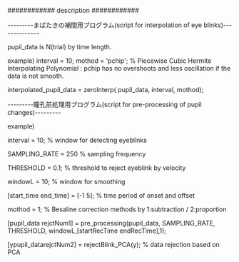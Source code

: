 
############ description ############

---------まばたきの補間用プログラム(script for interpolation of eye blinks)--------------


pupil_data is N(trial) by time length.


example)
interval = 10;
mothod = 'pchip'; % Piecewise Cubic Hermite Interpolating Polynomial : pchip has no overshoots and less oscillation if the data is not smooth.

interpolated_pupil_data = zeroInterp( pupil_data, interval, mothod);


---------瞳孔前処理用プログラム(script for pre-processing of pupil changes)---------


example)

interval = 10; % window for detecting eyeblinks

SAMPLING_RATE = 250 % sampling frequency

THRESHOLD = 0.1; % threshold to reject eyeblink by velocity 

windowL = 10; % window for smoothing

[start_time end_time] = [-1 5]; % time period of onset and offset

mothod = 1; % Besaline correction methods by 1:subtraction / 2:proportion

[pupil_data rejctNum1] = pre_processing(pupil_data, SAMPLING_RATE, THRESHOLD, windowL,[startRecTime endRecTime],1);

[ypupil_datarejctNum2] = rejectBlink_PCA(y); % data rejection based on PCA

